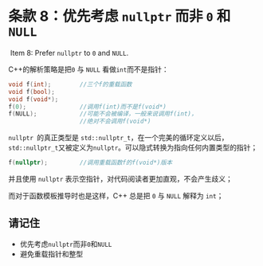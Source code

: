 # 条款 8：优先考虑 `nullptr` 而非 `0` 和 `NULL`

​		Item 8: Prefer `nullptr` to `0` and `NULL`.

C++的解析策略是把`0` 与 `NULL` 看做`int`而不是指针：

````c++
void f(int);        //三个f的重载函数
void f(bool);
void f(void*);
f(0);               //调用f(int)而不是f(void*)
f(NULL);            //可能不会被编译，一般来说调用f(int)，
                    //绝对不会调用f(void*)
````

`nullptr `的真正类型是 `std::nullptr_t`，在一个完美的循环定义以后，`std::nullptr_t`又被定义为`nullptr`。可以隐式转换为指向任何内置类型的指针；

````c++
f(nullptr);         //调用重载函数f的f(void*)版本
````

并且使用 `nullptr` 表示空指针，对代码阅读者更加直观，不会产生歧义；

而对于函数模板推导时也是这样，C++ 总是把 `0` 与 `NULL` 解释为 `int`；



## 请记住

- 优先考虑`nullptr`而非`0`和`NULL`
- 避免重载指针和整型


